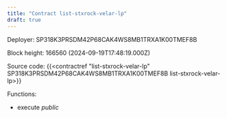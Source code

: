 ```yaml
---
title: "Contract list-stxrock-velar-lp"
draft: true
---
```

Deployer: SP318K3PRSDM42P68CAK4WS8MB1TRXA1K00TMEF8B


 



Block height: 166560 (2024-09-19T17:48:19.000Z)

Source code: {{<contractref "list-stxrock-velar-lp" SP318K3PRSDM42P68CAK4WS8MB1TRXA1K00TMEF8B list-stxrock-velar-lp>}}

Functions:

* execute _public_
